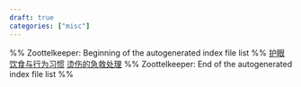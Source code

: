 ```yaml
---
draft: true
categories: ["misc"]
---
```

%% Zoottelkeeper: Beginning of the autogenerated index file list  %%
 [护眼饮食与行为习惯](护眼饮食与行为习惯.md)
 [烫伤的急救处理](烫伤的急救处理.md)
%% Zoottelkeeper: End of the autogenerated index file list  %%
